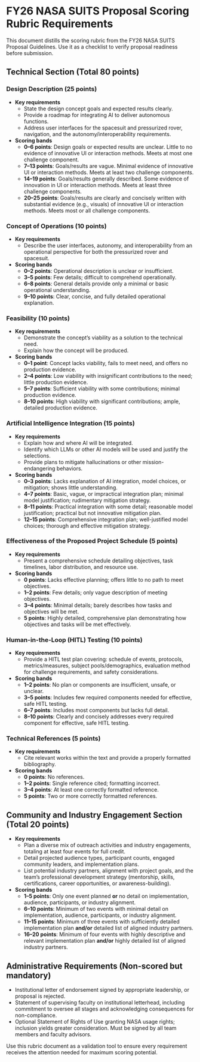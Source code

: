 # FY26 NASA SUITS Proposal Scoring Rubric Requirements

This document distills the scoring rubric from the FY26 NASA SUITS Proposal Guidelines. Use it as a checklist to verify proposal readiness before submission.

## Technical Section (Total 80 points)

### Design Description (25 points)
- **Key requirements**
  - State the design concept goals and expected results clearly.
  - Provide a roadmap for integrating AI to deliver autonomous functions.
  - Address user interfaces for the spacesuit and pressurized rover, navigation, and the autonomy/interoperability requirements.
- **Scoring bands**
  - **0–6 points**: Design goals or expected results are unclear. Little to no evidence of innovative UI or interaction methods. Meets at most one challenge component.
  - **7–13 points**: Goals/results are vague. Minimal evidence of innovative UI or interaction methods. Meets at least two challenge components.
  - **14–19 points**: Goals/results generally described. Some evidence of innovation in UI or interaction methods. Meets at least three challenge components.
  - **20–25 points**: Goals/results are clearly and concisely written with substantial evidence (e.g., visuals) of innovative UI or interaction methods. Meets most or all challenge components.

### Concept of Operations (10 points)
- **Key requirements**
  - Describe the user interfaces, autonomy, and interoperability from an operational perspective for both the pressurized rover and spacesuit.
- **Scoring bands**
  - **0–2 points**: Operational description is unclear or insufficient.
  - **3–5 points**: Few details; difficult to comprehend operationally.
  - **6–8 points**: General details provide only a minimal or basic operational understanding.
  - **9–10 points**: Clear, concise, and fully detailed operational explanation.

### Feasibility (10 points)
- **Key requirements**
  - Demonstrate the concept’s viability as a solution to the technical need.
  - Explain how the concept will be produced.
- **Scoring bands**
  - **0–1 point**: Concept lacks viability, fails to meet need, and offers no production evidence.
  - **2–4 points**: Low viability with insignificant contributions to the need; little production evidence.
  - **5–7 points**: Sufficient viability with some contributions; minimal production evidence.
  - **8–10 points**: High viability with significant contributions; ample, detailed production evidence.

### Artificial Intelligence Integration (15 points)
- **Key requirements**
  - Explain how and where AI will be integrated.
  - Identify which LLMs or other AI models will be used and justify the selections.
  - Provide plans to mitigate hallucinations or other mission-endangering behaviors.
- **Scoring bands**
  - **0–3 points**: Lacks explanation of AI integration, model choices, or mitigation; shows little understanding.
  - **4–7 points**: Basic, vague, or impractical integration plan; minimal model justification; rudimentary mitigation strategy.
  - **8–11 points**: Practical integration with some detail; reasonable model justification; practical but not innovative mitigation plan.
  - **12–15 points**: Comprehensive integration plan; well-justified model choices; thorough and effective mitigation strategy.

### Effectiveness of the Proposed Project Schedule (5 points)
- **Key requirements**
  - Present a comprehensive schedule detailing objectives, task timelines, labor distribution, and resource use.
- **Scoring bands**
  - **0 points**: Lacks effective planning; offers little to no path to meet objectives.
  - **1–2 points**: Few details; only vague description of meeting objectives.
  - **3–4 points**: Minimal details; barely describes how tasks and objectives will be met.
  - **5 points**: Highly detailed, comprehensive plan demonstrating how objectives and tasks will be met effectively.

### Human-in-the-Loop (HITL) Testing (10 points)
- **Key requirements**
  - Provide a HITL test plan covering: schedule of events, protocols, metrics/measures, subject pools/demographics, evaluation method for challenge requirements, and safety considerations.
- **Scoring bands**
  - **1–2 points**: No plan or components are insufficient, unsafe, or unclear.
  - **3–5 points**: Includes few required components needed for effective, safe HITL testing.
  - **6–7 points**: Includes most components but lacks full detail.
  - **8–10 points**: Clearly and concisely addresses every required component for effective, safe HITL testing.

### Technical References (5 points)
- **Key requirements**
  - Cite relevant works within the text and provide a properly formatted bibliography.
- **Scoring bands**
  - **0 points**: No references.
  - **1–2 points**: Single reference cited; formatting incorrect.
  - **3–4 points**: At least one correctly formatted reference.
  - **5 points**: Two or more correctly formatted references.

## Community and Industry Engagement Section (Total 20 points)
- **Key requirements**
  - Plan a diverse mix of outreach activities and industry engagements, totaling at least four events for full credit.
  - Detail projected audience types, participant counts, engaged community leaders, and implementation plans.
  - List potential industry partners, alignment with project goals, and the team’s professional development strategy (mentorship, skills, certifications, career opportunities, or awareness-building).
- **Scoring bands**
  - **1–5 points**: Only one event planned **or** no detail on implementation, audience, participants, or industry alignment.
  - **6–10 points**: Minimum of two events with minimal detail on implementation, audience, participants, or industry alignment.
  - **11–15 points**: Minimum of three events with sufficiently detailed implementation plan **and/or** detailed list of aligned industry partners.
  - **16–20 points**: Minimum of four events with highly descriptive and relevant implementation plan **and/or** highly detailed list of aligned industry partners.

## Administrative Requirements (Non-scored but mandatory)
- Institutional letter of endorsement signed by appropriate leadership, or proposal is rejected.
- Statement of supervising faculty on institutional letterhead, including commitment to oversee all stages and acknowledging consequences for non-compliance.
- Optional Statement of Rights of Use granting NASA usage rights; inclusion yields greater consideration. Must be signed by all team members and faculty advisors.

Use this rubric document as a validation tool to ensure every requirement receives the attention needed for maximum scoring potential.
